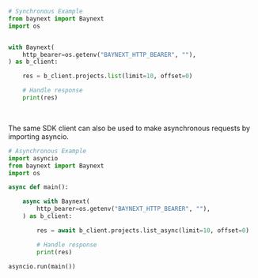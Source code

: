 <!-- Start SDK Example Usage [usage] -->
```python
# Synchronous Example
from baynext import Baynext
import os


with Baynext(
    http_bearer=os.getenv("BAYNEXT_HTTP_BEARER", ""),
) as b_client:

    res = b_client.projects.list(limit=10, offset=0)

    # Handle response
    print(res)
```

</br>

The same SDK client can also be used to make asynchronous requests by importing asyncio.
```python
# Asynchronous Example
import asyncio
from baynext import Baynext
import os

async def main():

    async with Baynext(
        http_bearer=os.getenv("BAYNEXT_HTTP_BEARER", ""),
    ) as b_client:

        res = await b_client.projects.list_async(limit=10, offset=0)

        # Handle response
        print(res)

asyncio.run(main())
```
<!-- End SDK Example Usage [usage] -->